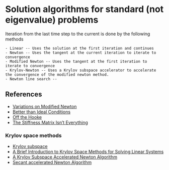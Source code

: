 # Solution algorithms for standard (not eigenvalue) problems


Iteration from the last time step to the current is done by the following methods

    - Linear -- Uses the solution at the first iteration and continues
    - Newton -- Uses the tangent at the current iteration to iterate to convergence
    - Modified Newton -- Uses the tangent at the first iteration to iterate to convergence
	- Krylov-Newton -- Uses a Krylov subspace accelerator to accelerate the convergence of the modified newton method.
	- Newton line search --

## References

- [Variations on Modified Newton](https://portwooddigital.com/2020/11/06/modified-newton/)
- [Better than Ideal Conditions](https://portwooddigital.com/2020/02/08/better-than-ideal-conditions/)
- [Off the Hooke](https://portwooddigital.com/2021/07/15/off-the-hooke/)
- [The Stiffness Matrix Isn’t Everything](https://portwooddigital.com/2022/01/09/the-stiffness-matrix-isnt-everything/)
### Krylov space methods
- [Krylov subspace](https://en.wikipedia.org/wiki/Krylov_subspace)
- [A Brief Introduction to Krylov Space Methods for Solving Linear Systems](https://people.math.ethz.ch/~mhg/pub/biksm.pdf)
- [A Krylov Subspace Accelerated Newton Algorithm](https://citeseerx.ist.psu.edu/document?repid=rep1&type=pdf&doi=49d46f2df3420b3689212a24ce7e09f609e4a26b)
- [Secant accelerated Newton Algorithm](https://portwooddigital.com/2024/08/18/secant-accelerated-newton-algorithm)
